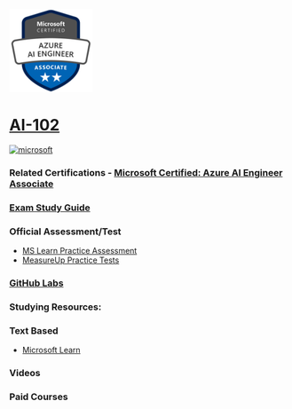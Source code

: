 
<img src="/Images/certs/ai-102.png" width="150" height="150">


# [AI-102](https://learn.microsoft.com/en-us/certifications/exams/ai-102)


<a href='https://learn.microsoft.com/en-us/certifications/browse/?type=role-based&levels=intermediate' target="_blank"><img alt='microsoft' src='https://img.shields.io/badge/associate-100000?style=for-the-badge&logo=microsoft&logoColor=white&labelColor=0078D4&color=212221'/></a> 

### Related Certifications - [Microsoft Certified: Azure AI Engineer Associate](https://learn.microsoft.com/en-us/certifications/azure-ai-engineer)

### [Exam Study Guide](https://aka.ms/ai102-StudyGuide)

### Official Assessment/Test
- [MS Learn Practice Assessment](https://learn.microsoft.com/certifications/exams/ai-102/practice/assessment?assessment-type=practice&assessmentId=61)
- [MeasureUp Practice Tests](https://www.measureup.com/microsoft-practice-test-ai-102-designing-and-implementing-an-azure-ai-solution.html)

### [GitHub Labs](https://aka.ms/ai102labs)

### Studying Resources:

### Text Based 
- [Microsoft Learn](https://learn.microsoft.com/en-us/certifications/exams/ai-102)
### Videos

### Paid Courses


